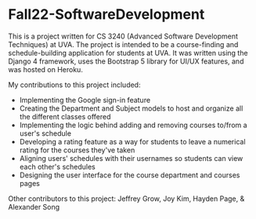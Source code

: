 # Fall22-SoftwareDevelopment

This is a project written for CS 3240 (Advanced Software Development Techniques) at UVA. The project is intended to be a course-finding and schedule-building application for students at UVA. It was written using the Django 4 framework, uses the Bootstrap 5 library for UI/UX features, and was hosted on Heroku. 

My contributions to this project included:
  * Implementing the Google sign-in feature 
  * Creating the Department and Subject models to host and organize all the different classes offered
  * Implementing the logic behind adding and removing courses to/from a user's schedule
  * Developing a rating feature as a way for students to leave a numerical rating for the courses they've taken
  * Aligning users' schedules with their usernames so students can view each other's schedules
  * Designing the user interface for the course department and courses pages


Other contributors to this project: Jeffrey Grow, Joy Kim, Hayden Page, & Alexander Song
